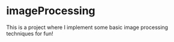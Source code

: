 # imageProcessing
This is a project where I implement some basic image processing techniques for fun!
